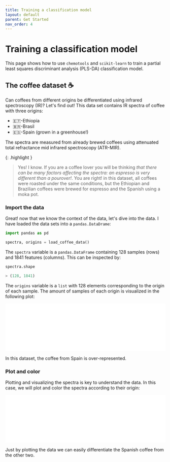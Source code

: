 ```yaml
---
title: Training a classification model
layout: default
parent: Get Started
nav_order: 4
---
```


# __Training a classification model__

This page shows how to use ```chemotools``` and ```scikit-learn``` to train a partial least squares discriminant analysis (PLS-DA) classification model. 


## __The coffee dataset ☕__

Can coffees from different origins be differentiated using infrared spectroscopy (IR)? Let's find out! This data set contains IR spectra of coffee with three origins:

- 🇪🇹-Ethiopia
- 🇧🇷-Brasil
- 🇪🇸-Spain (grown in a greenhouse!)

The spectra are measured from already brewed coffees using attenuated total refractance mid infrared spectroscopy (ATR-MIR). 

{: .highlight }
> Yes! I know. If you are a coffee lover you will be thinking _that there can be many factors affecting the spectra: an espresso is very different than a pourover!_. You are right! in this dataset, all coffees were roasted under the same conditions, but the Ethiopian and Brazilian coffees were brewed for espresso and the Spanish using a moka pot.

### __Import the data__


Great! now that we know the context of the data, let's dive into the data. I have loaded the data sets into a ```pandas.DataDrame```:


```python
import pandas as pd

spectra, origins = load_coffee_data()
```

The ```spectra``` variable is a ```pandas.DataFrame``` containing 128 samples (rows) and 1841 features (columns). This can be inspected by:

```python
spectra.shape

> (128, 1841)
```

The ```origins``` variable is a ```list``` with 128 elements corresponding to the origin of each sample. The amount of samples of each origin is visualized in the following plot:

<iframe src="figures/origin_pie.html" width="100%" style="border: none;"></iframe>

In this dataset, the coffee from Spain is over-represented.

### __Plot and color__

Plotting and visualizing the spectra is key to understand the data. In this case, we will plot and color the spectra according to their origin:

<iframe src="figures/origin_pie.html" width="100%" style="border: none;"></iframe>

Just by plotting the data we can easily differentiate the Spanish coffee from the other two. 







